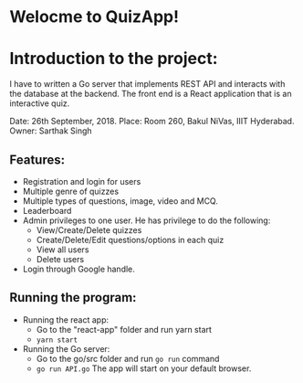 # Welocme to QuizApp!

# Introduction to the project:
I have to written a Go server that implements REST API and interacts with the database at the backend. The front end is a React application that is an interactive quiz.

Date: 26th September, 2018.
Place: Room 260, Bakul NiVas, IIIT Hyderabad.
Owner: Sarthak Singh

## Features:
- Registration and login for users
- Multiple genre of quizzes
- Multiple types of questions, image, video and MCQ.
- Leaderboard
- Admin privileges to one user. He has privilege to do the following:
    - View/Create/Delete quizzes
    - Create/Delete/Edit questions/options in each quiz
    - View all users
    - Delete users
- Login through Google handle.

## Running the program:
- Running the react app:
	- Go to the "react-app" folder and run yarn start
    - `yarn start`
- Running the Go server:
    - Go to the go/src folder and run `go run` command
	- `go run API.go`
The app will start on your default browser.
